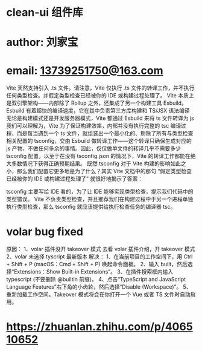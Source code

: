# clean-ui 组件库

# author: 刘家宝

# email: 13739251750@163.com

Vite 天然支持引入 .ts 文件。请注意，Vite 仅执行 .ts 文件的转译工作，并不执行任何类型检查。并假定类型检查已经被你的 IDE 或构建过程处理了。
Vite 本质上是双引擎架构——内部除了 Rollup 之外，还集成了另一个构建工具 Esbuild。Esbuild 有着超快的编译速度，它在其中负责第三方库构建和 TS/JSX 语法编译
无论是构建模式还是开发服务器模式，Vite 都通过 Esbuild 来将 ts 文件转译为 js
我们可以理解为，Vite 为了保证构建效率，内部并没有执行完整的 tsc 编译过程，而是每当遇到一个 ts 文件，就组装出一个最小化的、剔除了所有与类型检查相关配置的 tsconfig，交由 Esbuild 做转译工作——这个转译只确保生成对应的 js 产物，不做任何多余的事情。因此，仅仅做单文件的转译几乎不需要多少 tsconfig 配置，以至于在没有 tsconfig.json 的情况下，Vite 的转译工作都能在绝大多数情况下获得正确预期结果。
既然 tsconfig 对于 Vite 构建的影响如此之小，那么我们配置它更多地是为了什么？其实 Vite 文档中的那句 “假定类型检查已经被你的 IDE 或构建过程处理了” 就很好地揭示了答案：

tsconfig 主要写给 IDE 看的，为了让 IDE 能够实现类型检查，提示我们代码中的类型错误。
Vite 不负责类型检查，并且推荐我们在构建过程中于另一个进程单独执行类型检查，那么 tsconfig 就应该提供给执行检查任务的编译器 tsc。

# volar bug fixed

原因：
1、volar 插件没开 takeover 模式
去看 volar 插件介绍，开 takeover 模式
2、volar 未选择 tyscript 最新版本
解决：
1、在当前项目的工作空间下，用 Ctrl + Shift + P (macOS：Cmd + Shift + P) 唤起命令面板。
2、输入 built，然后选择“Extensions：Show Built-in Extensions”。
3、在插件搜索框内输入 typescript (不要删除 @builtin 前缀)。
4、点击“TypeScript and JavaScript Language Features”右下角的小齿轮，然后选择“Disable (Workspace)”。
5、重新加载工作空间。Takeover 模式将会在你打开一个 Vue 或者 TS 文件时自动启用。

# https://zhuanlan.zhihu.com/p/406510652

